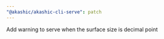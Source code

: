 ```yaml
---
"@akashic/akashic-cli-serve": patch
---
```


Add warning to serve when the surface size is decimal point
